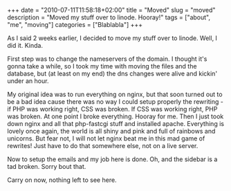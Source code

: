 +++
date = "2010-07-11T11:58:18+02:00"
title = "Moved"
slug = "moved"
description = "Moved my stuff over to linode. Hooray!"
tags = ["about", "me", "moving"]
categories = ["Blablabla"]
+++
<p>As I said 2 weeks earlier, I decided to move my stuff over to linode. Well, I did it. Kinda.</p>
<p>First step was to change the nameservers of the domain. I thought it's gonna take a while, so I took my time with moving the files and the database, but (at least on my end) the dns changes were alive and kickin' under an hour.</p>
<p>My original idea was to run everything on nginx, but that soon turned out to be a bad idea cause there was no way I could setup properly the rewriting - if PHP was working right, CSS was broken. If CSS was working right, PHP was broken. At one point I broke everything. Hooray for me. Then I just took down nginx and all that php-fastcgi stuff and installed apache. Everything is lovely once again, the world is all shiny and pink and full of rainbows and unicorns. But fear not, I will not let nginx beat me in this mad game of rewrites! Just have to do that somewhere else, not on a live server.</p>
<p>Now to setup the emails and my job here is done. Oh, and the sidebar is a tad broken. Sorry bout that.</p>
<p>Carry on now, nothing left to see here.</p>
